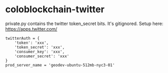 # coloblockchain-twitter

private.py contains the twitter token_secret bits. It's gitignored.
Setup here: https://apps.twitter.com/

```
twitterAuth = {
    'token': 'xxx',
    'token_secret': 'xxx',
    'consumer_key': 'xxx',
    'consumer_secret': 'xxx'
}
prod_server_name = 'geodev-ubuntu-512mb-nyc3-01'
```
